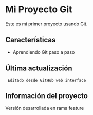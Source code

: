 # Mi Proyecto Git

Este es mi primer proyecto usando Git.

   ## Características
- Aprendiendo Git paso a paso

## Última actualización
     Editado desde GitHub web interface
     
 ## Información del proyecto
   Versión desarrollada en rama feature